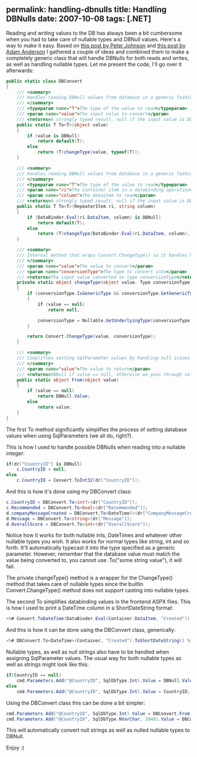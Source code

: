 permalink: handling-dbnulls
title: Handling DBNulls
date: 2007-10-08
tags: [.NET]
---
Reading and writing values to the DB has always been a bit cumbersome when you had to take care of nullable types and DBNull values. Here's a way to make it easy.  Based on [this post by Peter Johnson](http://aspalliance.com/852) and [this post by Adam Anderson](http://www.falafel.com/community/blogs/techbits/archive/2006/10/13/Casting-DBNull-Gracefully-and-Elegantly-Using-Generics.aspx) I gathered a couple of ideas and combined them to make a completely generic class that will handle DBNulls for both reads and writes, as well as handling nullable types.  Let me present the code, I'll go over it afterwards:

```csharp
public static class DBConvert
{
	/// <summary>
	/// Handles reading DBNull values from database in a generic fashion
	/// </summary>
	/// <typeparam name="T">The type of the value to read</typeparam>
	/// <param name="value">The input value to convert</param>
	/// <returns>A strongly typed result, null if the input value is DBNull</returns>
	public static T To<T>(object value)
	{
		if (value is DBNull)
			return default(T);
		else
			return (T)changeType(value, typeof(T));
	}

	/// <summary>
	/// Handles reading DBNull values from database in a generic fashion, simplifies frontend databinding
	/// </summary>
	/// <typeparam name="T">The type of the value to read</typeparam>
	/// <param name="ri">The Container item in a databinding operation</param>
	/// <param name="column">The dataitem to read</param>
	/// <returns>A strongly typed result, null if the input value is DBNull</returns>
	public static T To<T>(RepeaterItem ri, string column)
	{
		if (DataBinder.Eval(ri.DataItem, column) is DBNull)
			return default(T);
		else
			return (T)changeType(DataBinder.Eval(ri.DataItem, column), typeof(T));
	}

	/// <summary>
	/// Internal method that wraps Convert.ChangeType() so it handles Nullable<> types
	/// </summary>
	/// <param name="value">The value to convert</param>
	/// <param name="conversionType">The type to convert into</param>
	/// <returns>The input value converted to type conversionType</returns>
	private static object changeType(object value, Type conversionType)
	{
		if (conversionType.IsGenericType && conversionType.GetGenericTypeDefinition().Equals(typeof(Nullable<>)))
		{
			if (value == null)
				return null;

			conversionType = Nullable.GetUnderlyingType(conversionType);
		}

		return Convert.ChangeType(value, conversionType);
	}

	/// <summary>
	/// Simplifies setting SqlParameter values by handling null issues
	/// </summary>
	/// <param name="value">The value to return</param>
	/// <returns>DBNull if value == null, otherwise we pass through value</returns>
	public static object From(object value)
	{
		if (value == null)
			return DBNull.Value;
		else
			return value;
	}
}
```

The first To method significantly simplifies the process of setting database values when using SqlParameters (we all do, right?).

This is how I used to handle possible DBNulls when reading into a nullable integer:

```csharp
if(dr["CountryID"] is DBNull)
	c.CountryID = null;
else
	c.CountryID = Convert.ToInt32(dr["CountryID"]);
```

And this is how it's done using my DBConvert class:

```csharp
c.CountryID = DBConvert.To<int?>(dr["CountryID"]);
c.Recommended = DBConvert.To<bool>(dr["Recommended"]);
d.companyMessageCreated = DBConvert.To<DateTime?>(dr["CompanyMessageCreated"]);
d.Message = DBConvert.To<string>(dr["Message"]);
d.OverallScore = DBConvert.To<int>(dr["OverallScore"]);
```

Notice how it works for both nullable ints, DateTimes and whatever other nullable types you wish. It also works for normal types like string, int and so forth. It'll automatically typecast it into the type specified as a generic parameter. However, remember that the database value must match the value being converted to, you cannot use .To("some string value"), it will fail.

The private changeType() method is a wrapper for the ChangeType() method that takes care of nullable types since the builtin Convert.ChangeType() method does not support casting into nullable types.

The second To simplifies databinding values in the frontend ASPX files. This is how I used to print a DateTime column in a ShortDateString format:

```csharp
<%# Convert.ToDateTime(DataBinder.Eval(Container.DataItem, "Created")).ToShortDateString() %>
```

And this is how it can be done using the DBConvert class, generically:

```csharp
<%# DBConvert.To<DateTime>(Container, "Created").ToShortDateString() %>
```

Nullable types, as well as null strings also have to be handled when assigning SqlParameter values. The usual way for both nullable types as well as strings might look like this:

```csharp
if(CountryID == null)
	cmd.Parameters.Add("@CountryID", SqlDbType.Int).Value = DBNull.Value;
else
	cmd.Parameters.Add("@CountryID", SqlDbType.Int).Value = CountryID;
```

Using the DBConvert class this can be done a bit simpler:

```csharp
cmd.Parameters.Add("@CountryID", SqlDbType.Int).Value = DBConvert.From(CountryID);
cmd.Parameters.Add("@CountryID", SqlDbType.NVarChar, 2048).Value = DBConvert.From(MyString);
```

This will automatically convert null strings as well as nulled nullable types to DBNull.

Enjoy :)
